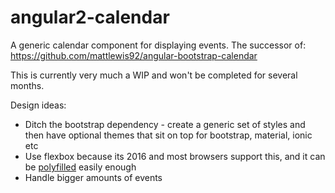 # angular2-calendar
A generic calendar component for displaying events. The successor of: https://github.com/mattlewis92/angular-bootstrap-calendar

This is currently very much a WIP and won't be completed for several months.

Design ideas:
* Ditch the bootstrap dependency - create a generic set of styles and then have optional themes that sit on top for bootstrap, material, ionic etc
* Use flexbox because its 2016 and most browsers support this, and it can be [polyfilled](https://github.com/10up/flexibility) easily enough
* Handle bigger amounts of events
